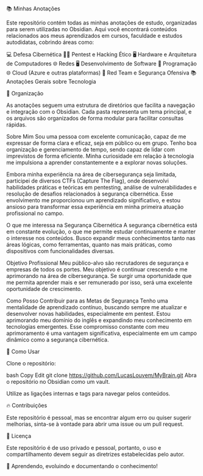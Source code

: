 📚 Minhas Anotações

Este repositório contém todas as minhas anotações de estudo, organizadas para serem utilizadas no Obsidian. Aqui você encontrará conteúdos relacionados aos meus aprendizados em cursos, faculdade e estudos autodidatas, cobrindo áreas como:

💻 Defesa Cibernética
🏴‍☠️ Pentest e Hacking Ético
🖥️ Hardware e Arquitetura de Computadores
🌐 Redes
🖥️ Desenvolvimento de Software
📜 Programação
🌐 Cloud (Azure e outras plataformas)
📡 Red Team e Segurança Ofensiva
📚 Anotações Gerais sobre Tecnologia

📂 Organização

As anotações seguem uma estrutura de diretórios que facilita a navegação e integração com o Obsidian. Cada pasta representa um tema principal, e os arquivos são organizados de forma modular para facilitar consultas rápidas.

Sobre Mim
Sou uma pessoa com excelente comunicação, capaz de me expressar de forma clara e eficaz, seja em público ou em grupo. Tenho boa organização e gerenciamento de tempo, sendo capaz de lidar com imprevistos de forma eficiente. Minha curiosidade em relação à tecnologia me impulsiona a aprender constantemente e a explorar novas soluções.

Embora minha experiência na área de cibersegurança seja limitada, participei de diversos CTFs (Capture The Flag), onde desenvolvi habilidades práticas e teóricas em pentesting, análise de vulnerabilidades e resolução de desafios relacionados à segurança cibernética. Esse envolvimento me proporcionou um aprendizado significativo, e estou ansioso para transformar essa experiência em minha primeira atuação profissional no campo.

O que me interessa na Segurança Cibernética
A segurança cibernética está em constante evolução, o que me permite estudar continuamente e manter o interesse nos conteúdos. Busco expandir meus conhecimentos tanto nas áreas lógicas, como ferramentas, quanto nas mais práticas, como dispositivos com funcionalidades diversas.

Objetivo Profissional
Meu público-alvo são recrutadores de segurança e empresas de todos os portes. Meu objetivo é continuar crescendo e me aprimorando na área de cibersegurança. Se surgir uma oportunidade que me permita aprender mais e ser remunerado por isso, será uma excelente oportunidade de crescimento.

Como Posso Contribuir para as Metas de Segurança
Tenho uma mentalidade de aprendizado contínuo, buscando sempre me atualizar e desenvolver novas habilidades, especialmente em pentest. Estou aprimorando meu domínio do inglês e expandindo meu conhecimento em tecnologias emergentes. Esse compromisso constante com meu aprimoramento é uma vantagem significativa, especialmente em um campo dinâmico como a segurança cibernética.

🚀 Como Usar

Clone o repositório:

bash
Copy
Edit
git clone https://github.com/LucasLouvem/MyBrain.git
Abra o repositório no Obsidian como um vault.

Utilize as ligações internas e tags para navegar pelos conteúdos.

🔥 Contribuições

Este repositório é pessoal, mas se encontrar algum erro ou quiser sugerir melhorias, sinta-se à vontade para abrir uma issue ou um pull request.

📜 Licença

Este repositório é de uso privado e pessoal, portanto, o uso e compartilhamento devem seguir as diretrizes estabelecidas pelo autor.

🚀 Aprendendo, evoluindo e documentando o conhecimento!
